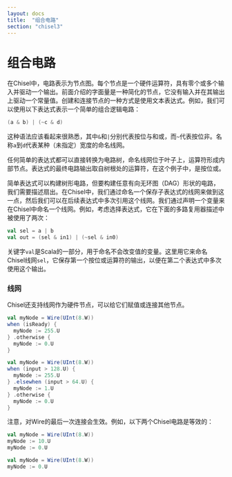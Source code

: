 ```yaml
---
layout: docs
title:  "组合电路"
section: "chisel3"
---
```


# 组合电路

在Chisel中，电路表示为节点图。每个节点是一个硬件运算符，具有零个或多个输入并驱动一个输出。前面介绍的字面量是一种简化的节点，它没有输入并在其输出上驱动一个常量值。创建和连接节点的一种方式是使用文本表达式。例如，我们可以使用以下表达式表示一个简单的组合逻辑电路：

```scala
(a & b) | (~c & d)
```

这种语法应该看起来很熟悉，其中`&`和`|`分别代表按位与和或，而`~`代表按位非。名称`a`到`d`代表某种（未指定）宽度的命名线网。

任何简单的表达式都可以直接转换为电路树，命名线网位于叶子上，运算符形成内部节点。表达式的最终电路输出取自树根处的运算符，在这个例子中，是按位或。

简单表达式可以构建树形电路，但要构建任意有向无环图（DAG）形状的电路，我们需要描述扇出。在Chisel中，我们通过命名一个保存子表达式的线网来做到这一点，然后我们可以在后续表达式中多次引用这个线网。我们通过声明一个变量来在Chisel中命名一个线网。例如，考虑选择表达式，它在下面的多路复用器描述中被使用了两次：
```scala
val sel = a | b
val out = (sel & in1) | (~sel & in0)
```

关键字`val`是Scala的一部分，用于命名不会改变值的变量。这里用它来命名Chisel线网`sel`，它保存第一个按位或运算符的输出，以便在第二个表达式中多次使用这个输出。

### 线网

Chisel还支持线网作为硬件节点，可以给它们赋值或连接其他节点。

```scala
val myNode = Wire(UInt(8.W))
when (isReady) {
  myNode := 255.U
} .otherwise {
  myNode := 0.U
}
```

```scala
val myNode = Wire(UInt(8.W))
when (input > 128.U) {
  myNode := 255.U
} .elsewhen (input > 64.U) {
  myNode := 1.U
} .otherwise {
  myNode := 0.U
}
```

注意，对Wire的最后一次连接会生效。例如，以下两个Chisel电路是等效的：

```scala
val myNode = Wire(UInt(8.W))
myNode := 10.U
myNode := 0.U
```

```scala
val myNode = Wire(UInt(8.W))
myNode := 0.U
```
